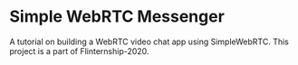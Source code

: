 # Simple WebRTC Messenger

A tutorial on building a WebRTC video chat app using SimpleWebRTC. This project is a part of Flinternship-2020.
